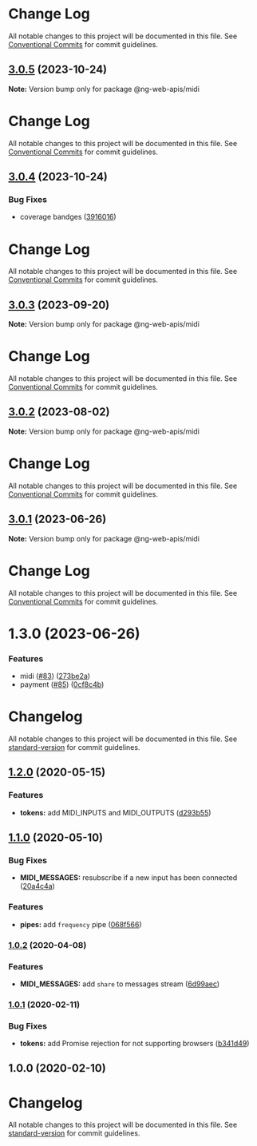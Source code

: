 # Change Log

All notable changes to this project will be documented in this file. See
[Conventional Commits](https://conventionalcommits.org) for commit guidelines.

## [3.0.5](https://github.com/taiga-family/ng-web-apis/compare/@ng-web-apis/midi@3.0.4...@ng-web-apis/midi@3.0.5) (2023-10-24)

**Note:** Version bump only for package @ng-web-apis/midi

# Change Log

All notable changes to this project will be documented in this file. See
[Conventional Commits](https://conventionalcommits.org) for commit guidelines.

## [3.0.4](https://github.com/taiga-family/ng-web-apis/compare/@ng-web-apis/midi@3.0.3...@ng-web-apis/midi@3.0.4) (2023-10-24)

### Bug Fixes

- coverage bandges
  ([3916016](https://github.com/taiga-family/ng-web-apis/commit/39160166d865b37da18aa6358de9966486046969))

# Change Log

All notable changes to this project will be documented in this file. See
[Conventional Commits](https://conventionalcommits.org) for commit guidelines.

## [3.0.3](https://github.com/taiga-family/ng-web-apis/compare/@ng-web-apis/midi@3.0.2...@ng-web-apis/midi@3.0.3) (2023-09-20)

**Note:** Version bump only for package @ng-web-apis/midi

# Change Log

All notable changes to this project will be documented in this file. See
[Conventional Commits](https://conventionalcommits.org) for commit guidelines.

## [3.0.2](https://github.com/taiga-family/ng-web-apis/compare/@ng-web-apis/midi@3.0.1...@ng-web-apis/midi@3.0.2) (2023-08-02)

**Note:** Version bump only for package @ng-web-apis/midi

# Change Log

All notable changes to this project will be documented in this file. See
[Conventional Commits](https://conventionalcommits.org) for commit guidelines.

## [3.0.1](https://github.com/taiga-family/ng-web-apis/compare/@ng-web-apis/midi@3.0.0...@ng-web-apis/midi@3.0.1) (2023-06-26)

**Note:** Version bump only for package @ng-web-apis/midi

# Change Log

All notable changes to this project will be documented in this file. See
[Conventional Commits](https://conventionalcommits.org) for commit guidelines.

# 1.3.0 (2023-06-26)

### Features

- midi ([#83](https://github.com/taiga-family/ng-web-apis/issues/83))
  ([273be2a](https://github.com/taiga-family/ng-web-apis/commit/273be2a946944c463ed475f4d91688cd0f7d8593))
- payment ([#85](https://github.com/taiga-family/ng-web-apis/issues/85))
  ([0cf8c4b](https://github.com/taiga-family/ng-web-apis/commit/0cf8c4b8b9890013afd1de301d5bd5cd60d5ec18))

# Changelog

All notable changes to this project will be documented in this file. See
[standard-version](https://github.com/conventional-changelog/standard-version) for commit guidelines.

## [1.2.0](https://github.com/ng-web-apis/midi/compare/v1.1.0...v1.2.0) (2020-05-15)

### Features

- **tokens:** add MIDI_INPUTS and MIDI_OUTPUTS ([d293b55](https://github.com/ng-web-apis/midi/commit/d293b55))

## [1.1.0](https://github.com/ng-web-apis/midi/compare/v1.0.2...v1.1.0) (2020-05-10)

### Bug Fixes

- **MIDI_MESSAGES:** resubscribe if a new input has been connected
  ([20a4c4a](https://github.com/ng-web-apis/midi/commit/20a4c4a))

### Features

- **pipes:** add `frequency` pipe ([068f566](https://github.com/ng-web-apis/midi/commit/068f566))

### [1.0.2](https://github.com/ng-web-apis/midi/compare/v1.0.1...v1.0.2) (2020-04-08)

### Features

- **MIDI_MESSAGES:** add `share` to messages stream ([6d99aec](https://github.com/ng-web-apis/midi/commit/6d99aec))

### [1.0.1](https://github.com/ng-web-apis/midi/compare/v1.0.0...v1.0.1) (2020-02-11)

### Bug Fixes

- **tokens:** add Promise rejection for not supporting browsers
  ([b341d49](https://github.com/ng-web-apis/midi/commit/b341d49))

## 1.0.0 (2020-02-10)

# Changelog

All notable changes to this project will be documented in this file. See
[standard-version](https://github.com/conventional-changelog/standard-version) for commit guidelines.
